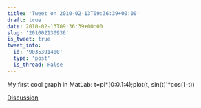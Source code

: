 ```yaml
---
title: 'Tweet on 2010-02-13T09:36:39+00:00'
draft: true
date: 2010-02-13T09:36:39+00:00
slug: '201002130936'
is_tweet: true
tweet_info:
  id: '9035391400'
  type: 'post'
  is_thread: False
---
```




My first cool graph in MatLab: t=pi*(0:0.1:4);plot(t, sin(t)'*cos(1-t))

[Discussion](https://x.com/sytelus/status/9035391400)
